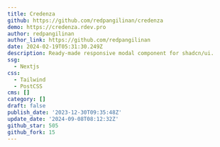 ```yaml
---
title: Credenza
github: https://github.com/redpangilinan/credenza
demo: https://credenza.rdev.pro
author: redpangilinan
author_link: https://github.com/redpangilinan
date: 2024-02-19T05:31:30.249Z
description: Ready-made responsive modal component for shadcn/ui.
ssg:
  - Nextjs
css:
  - Tailwind
  - PostCSS
cms: []
category: []
draft: false
publish_date: '2023-12-30T09:35:48Z'
update_date: '2024-09-08T08:12:32Z'
github_star: 505
github_fork: 15
---
```

